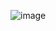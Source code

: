 ![image](https://github.com/caiji-programer/blog/assets/49829669/6307ae15-517d-474b-b578-2c139e9d0869)

